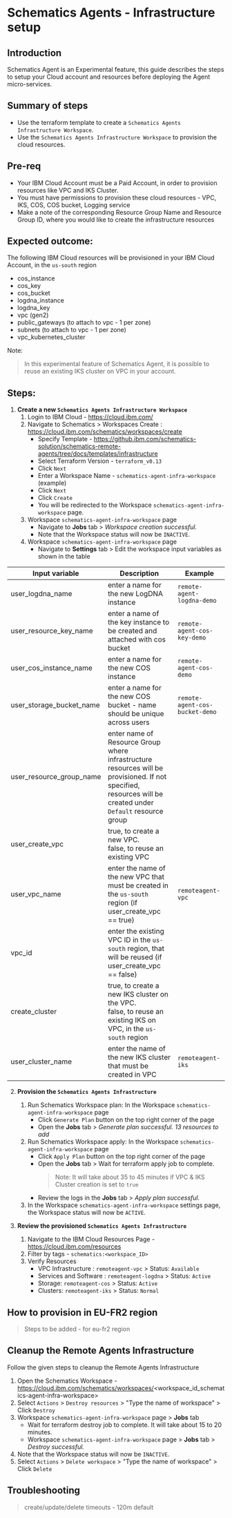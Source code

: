 # Schematics Agents - Infrastructure setup

## Introduction

Schematics Agent is an Experimental feature, this guide describes the steps to setup your Cloud account and resources before deploying the Agent micro-services.

## Summary of steps

* Use the terraform template to create a `Schematics Agents Infrastructure Workspace`.
* Use the `Schematics Agents Infrastructure Workspace` to provision the cloud resources.

## Pre-req
- Your IBM Cloud Account must be a Paid Account, in order to provision resources like VPC and IKS Cluster.
- You must have permissions to provision these cloud resources - VPC, IKS, COS, COS bucket, Logging service
- Make a note of the corresponding Resource Group Name and Resource Group ID, where you would like to create the infrastructure resources

## Expected outcome:

The following IBM Cloud resources will be provisioned in your IBM Cloud Account, in the `us-south` region

* cos_instance
* cos_key
* cos_bucket
* logdna_instance
* logdna_key
* vpc (gen2)
* public_gateways (to attach to vpc - 1 per zone)
* subnets (to attach to vpc - 1 per zone)
* vpc_kubernetes_cluster

Note:
> In this experimental feature of Schematics Agent, it is possible to reuse an existing IKS cluster on VPC in your account.

## Steps:

1. **Create a new `Schematics Agents Infrastructure Workspace`**
   1. Login to IBM Cloud - https://cloud.ibm.com/
   2. Navigate to Schematics > Workspaces Create : https://cloud.ibm.com/schematics/workspaces/create
      - Specify Template - https://github.ibm.com/schematics-solution/schematics-remote-agents/tree/docs/templates/infrastructure
      - Select Terraform Version - `terraform_v0.13`
      - Click `Next`
      - Enter a Workspace Name - `schematics-agent-infra-workspace` (example)
      - Click `Next`
      - Click `Create`
      - You will be redirected to the Workspace `schematics-agent-infra-workspace` page.
   3. Workspace `schematics-agent-infra-workspace` page 
      - Navigate to **Jobs** tab > *Workspace creation successful.* 
      - Note that the Workspace status will now be `INACTIVE`.
   4. Workspace `schematics-agent-infra-workspace` page 
      - Navigate to **Settings** tab > Edit the workspace input variables as shown in the table

| Input variable  | Description                          | Example         |
|---------------------------|--------------------------------------|-----------------|
| user_logdna_name          | enter a name for the new LogDNA instance | `remote-agent-logdna-demo` |
| user_resource_key_name    | enter a name of the key instance to be created and attached with cos bucket | `remote-agent-cos-key-demo` |
| user_cos_instance_name    | enter a name for the new COS instance | `remote-agent-cos-demo` |
| user_storage_bucket_name  | enter a name for the new COS bucket - name should be unique across users | `remote-agent-cos-bucket-demo` |
| user_resource_group_name  | enter name of Resource Group where infrastructure resources will be provisioned. If not specified, resources will be created under `Default` resource group | | 
| user_create_vpc           | true, to create a new VPC. <br/> false, to reuse an existing VPC | | 
| user_vpc_name             | enter the name of the new VPC that must be created in the `us-south` region (if user_create_vpc == true) | `remoteagent-vpc` |
| vpc_id                    | enter the existing VPC ID in the `us-south` region, that will be reused (if user_create_vpc == false) | |
| create_cluster            | true, to create a new IKS cluster on the VPC. <br/> false, to reuse an existing IKS on VPC, in the `us-south` region | |
| user_cluster_name         | enter the name of the new IKS cluster that must be created in VPC | `remoteagent-iks` |


2. **Provision the `Schematics Agents Infrastructure`**
   1. Run Schematics Workspace plan:  In the Workspace `schematics-agent-infra-workspace` page 
      - Click `Generate Plan` button on the top right corner of the page
      - Open the **Jobs** tab > *Generate plan successful. 13 resources to add* 
   2. Run Schematics Workspace apply:  In the Workspace `schematics-agent-infra-workspace` page 
      - Click `Apply Plan` button on the top right corner of the page
      - Open the **Jobs** tab > Wait for terraform apply job to complete. 
        > Note: It will take about 35 to 45 minutes if VPC & IKS Cluster creation is set to `true`
      - Review the logs in the **Jobs** tab > *Apply plan successful.* 
   3. In the Workspace `schematics-agent-infra-workspace` settings page, the Workspace status will now be `ACTIVE`.
  
3. **Review the provisioned `Schematics Agents Infrastructure`**
   1. Navigate to the IBM Cloud Resources Page - https://cloud.ibm.com/resources
   2. Filter by tags - `schematics:<workspace_ID>`
   3. Verify Resources
      - VPC Infrastructure : `remoteagent-vpc` > Status: `Available`
      - Services and Software : `remoteagent-logdna` > Status: `Active`
      - Storage: `remoteagent-cos` > Status: `Active`
      - Clusters: `remoteagent-iks` > Status: `Normal`

## How to provision in EU-FR2 region
>Steps to be added - for eu-fr2 region

## Cleanup the Remote Agents Infrastructure
Follow the given steps to cleanup the Remote Agents Infrastructure
1. Open the Schematics Workspace - https://cloud.ibm.com/schematics/workspaces/<workspace_id_schematics-agent-infra-workspace>
2. Select `Actions` > `Destroy resources` > "Type the name of workspace" > Click `Destroy`
3. Workspace `schematics-agent-infra-workspace` page > **Jobs** tab
    - Wait for terraform destroy job to complete. It will take about 15 to 20 minutes.
    - Workspace `schematics-agent-infra-workspace` page > **Jobs** tab > *Destroy successful.* 
4. Note that the Workspace status will now be `INACTIVE`.
5. Select `Actions` > `Delete workspace` > "Type the name of workspace" > Click `Delete`

## Troubleshooting
>create/update/delete timeouts - 120m default

